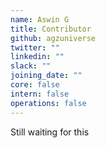 ```yaml
---
name: Aswin G
title: Contributor
github: agzuniverse
twitter: ""
linkedin: ""
slack: ""
joining_date: ""
core: false
intern: false
operations: false
---
```


Still waiting for this
